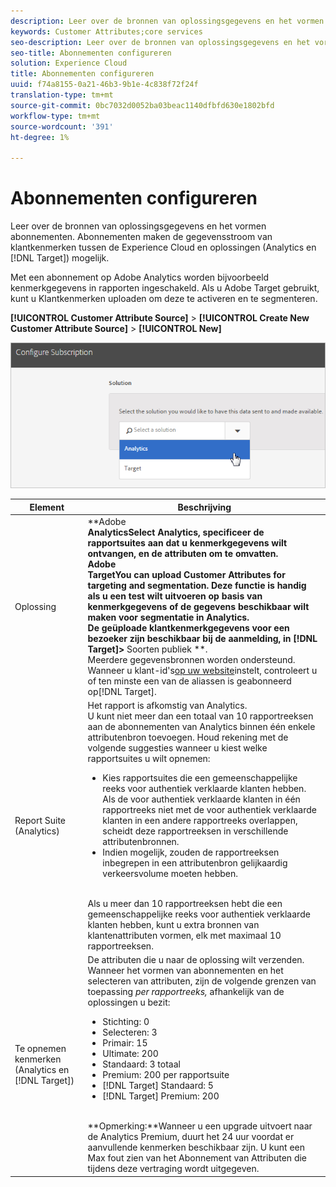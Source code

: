 ```yaml
---
description: Leer over de bronnen van oplossingsgegevens en het vormen abonnementen. Abonnementen maken de gegevensstroom van klantkenmerken tussen de Experience Cloud en oplossingen (Analytics en Target) mogelijk.
keywords: Customer Attributes;core services
seo-description: Leer over de bronnen van oplossingsgegevens en het vormen abonnementen. Abonnementen maken de gegevensstroom van klantkenmerken tussen de Experience Cloud en oplossingen (Analytics en Target) mogelijk.
seo-title: Abonnementen configureren
solution: Experience Cloud
title: Abonnementen configureren
uuid: f74a8155-0a21-46b3-9b1e-4c838f72f24f
translation-type: tm+mt
source-git-commit: 0bc7032d0052ba03beac1140dfbfd630e1802bfd
workflow-type: tm+mt
source-wordcount: '391'
ht-degree: 1%

---
```



# Abonnementen configureren

Leer over de bronnen van oplossingsgegevens en het vormen abonnementen. Abonnementen maken de gegevensstroom van klantkenmerken tussen de Experience Cloud en oplossingen (Analytics en [!DNL Target]) mogelijk.

Met een abonnement op Adobe Analytics worden bijvoorbeeld kenmerkgegevens in rapporten ingeschakeld. Als u Adobe Target gebruikt, kunt u Klantkenmerken uploaden om deze te activeren en te segmenteren.

**[!UICONTROL Customer Attribute Source]** > **[!UICONTROL Create New Customer Attribute Source]** > **[!UICONTROL New]**

![](assets/configure_subscription_page.png)

| Element | Beschrijving |
|--- |--- |
| Oplossing | **Adobe **<br>AnalyticsSelect Analytics, specificeer de rapportsuites aan dat u kenmerkgegevens wilt ontvangen, en de attributen om te omvatten.<br>**Adobe**<br>TargetYou can upload Customer Attributes for targeting and segmentation. Deze functie is handig als u een test wilt uitvoeren op basis van kenmerkgegevens of de gegevens beschikbaar wilt maken voor segmentatie in Analytics.<br>De geüploade klantkenmerkgegevens voor een bezoeker zijn beschikbaar bij de aanmelding, in **[!DNL Target]**>** Soorten publiek **.<br>Meerdere gegevensbronnen worden ondersteund. Wanneer u klant-id&#39;s[op uw website](../core-services/core-services.md)instelt, controleert u of ten minste een van de aliassen is geabonneerd op[!DNL Target]. |
| Report Suite (Analytics) | Het rapport is afkomstig van Analytics.<br>U kunt niet meer dan een totaal van 10 rapportreeksen aan de abonnementen van Analytics binnen één enkele attributenbron toevoegen. Houd rekening met de volgende suggesties wanneer u kiest welke rapportsuites u wilt opnemen:<ul><li>Kies rapportsuites die een gemeenschappelijke reeks voor authentiek verklaarde klanten hebben. Als de voor authentiek verklaarde klanten in één rapportreeks niet met de voor authentiek verklaarde klanten in een andere rapportreeks overlappen, scheidt deze rapportreeksen in verschillende attributenbronnen.</li><li>Indien mogelijk, zouden de rapportreeksen inbegrepen in een attributenbron gelijkaardig verkeersvolume moeten hebben.</li></ul><br>Als u meer dan 10 rapportreeksen hebt die een gemeenschappelijke reeks voor authentiek verklaarde klanten hebben, kunt u extra bronnen van klantenattributen vormen, elk met maximaal 10 rapportreeksen. |
| Te opnemen kenmerken (Analytics en [!DNL Target]) | De attributen die u naar de oplossing wilt verzenden. <br>Wanneer het vormen van abonnementen en het selecteren van attributen, zijn de volgende grenzen van toepassing _per rapportreeks,_ afhankelijk van de oplossingen u bezit:<ul><li>Stichting: 0</li><li>Selecteren: 3</li><li>Primair: 15</li><li>Ultimate: 200</li><li>Standaard: 3 totaal</li><li>Premium: 200 per rapportsuite</li><li>[!DNL Target] Standaard: 5</li><li>[!DNL Target] Premium: 200</li></ul><br>**Opmerking:**Wanneer u een upgrade uitvoert naar de Analytics Premium, duurt het 24 uur voordat er aanvullende kenmerken beschikbaar zijn. U kunt een Max fout zien van het Abonnement van Attributen die tijdens deze vertraging wordt uitgegeven. |
